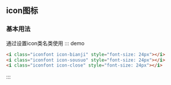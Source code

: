 ## icon图标

### 基本用法

通过设置icon类名类使用
::: demo
```html
<i class="iconfont icon-bianji" style="font-size: 24px"></i>
<i class="iconfont icon-sousuo" style="font-size: 24px"></i>
<i class="iconfont icon-close" style="font-size: 24px"></i>
```
:::
